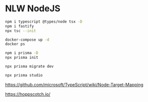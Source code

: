 # NLW NodeJS

```bash
npm i typescript @types/node tsx -D
npm i fastify
npx tsc --init
```

```bash
docker-compose up -d
docker ps
```

```bash
npm i prisma -D
npx prisma init
```

```bash
npx prisma migrate dev
```

```bash
npx prisma studio
```

https://github.com/microsoft/TypeScript/wiki/Node-Target-Mapping

https://hoppscotch.io/

